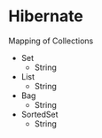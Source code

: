 # Hibernate
Mapping of Collections
  - Set
    - String
  - List
    - String
  - Bag
    - String
  - SortedSet
    - String
